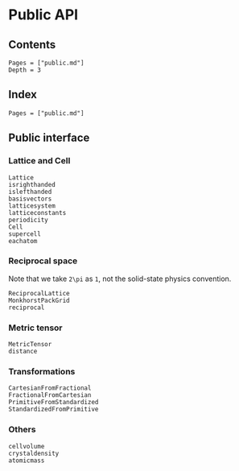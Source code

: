 # Public API

## Contents

```@contents
Pages = ["public.md"]
Depth = 3
```

## Index

```@index
Pages = ["public.md"]
```

## Public interface

### Lattice and Cell

```@docs
Lattice
isrighthanded
islefthanded
basisvectors
latticesystem
latticeconstants
periodicity
Cell
supercell
eachatom
```

### Reciprocal space

Note that we take ``2\pi`` as ``1``, not the solid-state physics convention.

```@docs
ReciprocalLattice
MonkhorstPackGrid
reciprocal
```

### Metric tensor

```@docs
MetricTensor
distance
```

### Transformations

```@docs
CartesianFromFractional
FractionalFromCartesian
PrimitiveFromStandardized
StandardizedFromPrimitive
```

### Others

```@docs
cellvolume
crystaldensity
atomicmass
```
